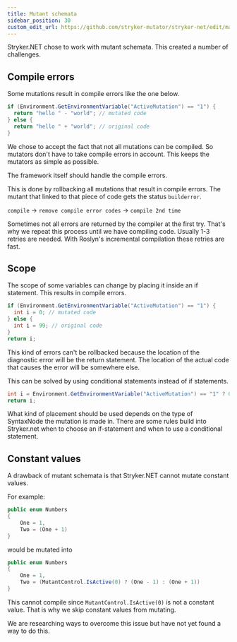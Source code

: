 ```yaml
---
title: Mutant schemata
sidebar_position: 30
custom_edit_url: https://github.com/stryker-mutator/stryker-net/edit/master/docs/technical-reference/mutant-schemata.md
---
```


Stryker.NET chose to work with mutant schemata. This created a number of challenges.

## Compile errors
Some mutations result in compile errors like the one below.

``` csharp
if (Environment.GetEnvironmentVariable("ActiveMutation") == "1") {
  return "hello " - "world"; // mutated code
} else {
  return "hello " + "world"; // original code
}
```

We chose to accept the fact that not all mutations can be compiled. So mutators don't have to take compile errors in account. This keeps the mutators as simple as possible.

The framework itself should handle the compile errors. 

This is done by rollbacking all mutations that result in compile errors. The mutant that linked to that piece of code gets the status `builderror`.

`compile` → `remove compile error codes` → `compile 2nd time`

Sometimes not all errors are returned by the compiler at the first try. That's why we repeat this process until we have compiling code. Usually 1-3 retries are needed. With Roslyn's incremental compilation these retries are fast.

## Scope
The scope of some variables can change by placing it inside an if statement. This results in compile errors.

``` csharp
if (Environment.GetEnvironmentVariable("ActiveMutation") == "1") {
  int i = 0; // mutated code
} else {
  int i = 99; // original code
}
return i;
```

This kind of errors can't be rollbacked because the location of the diagnostic error will be the return statement. The location of the actual code that causes the error will be somewhere else.

This can be solved by using conditional statements instead of if statements.

``` csharp
int i = Environment.GetEnvironmentVariable("ActiveMutation") == "1" ? 0 : 99;
return i;
```

What kind of placement should be used depends on the type of SyntaxNode the mutation is made in. There are some rules build into Stryker.net when to choose an if-statement and when to use a conditional statement.

## Constant values
A drawback of mutant schemata is that Stryker.NET cannot mutate constant values. 

For example:
``` cs
public enum Numbers
{
    One = 1,
    Two = (One + 1)
}
```

would be mutated into

``` cs
public enum Numbers
{
    One = 1,
    Two = (MutantControl.IsActive(0) ? (One - 1) : (One + 1))
}
```

This cannot compile since `MutantControl.IsActive(0)` is not a constant value. That is why we skip constant values from mutating.

We are researching ways to overcome this issue but have not yet found a way to do this.
